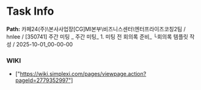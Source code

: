# Task Info

**Path:** 카페24(주)\본사사업장\[CG]MI본부\비즈니스센터\엔터프라이즈코칭2팀 / hnlee / [350741] 주간 미팅 _ 주간 미팅_ 1. 미팅 전 회의록 준비_ └회의록 템플릿 작성 / 2025-10-01_00-00-00

### WIKI
- ["https://wiki.simplexi.com/pages/viewpage.action?pageId=2779352997"]

